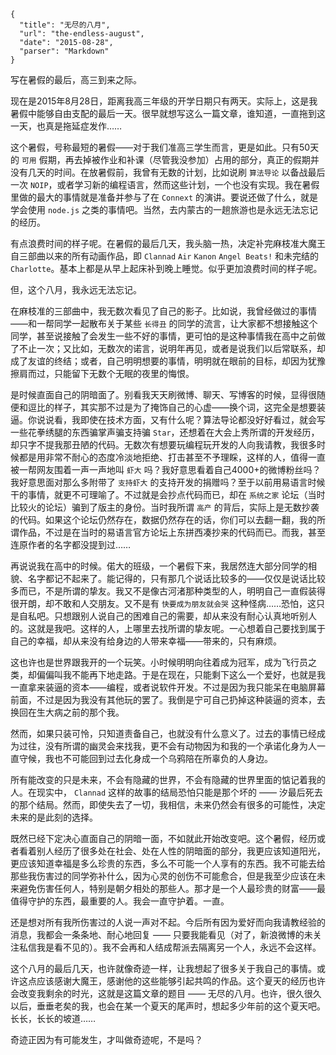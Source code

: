 ```
{
  "title": "无尽的八月",
  "url": "the-endless-august",
  "date": "2015-08-28",
  "parser": "Markdown"
}
```


写在暑假的最后，高三到来之际。

现在是2015年8月28日，距离我高三年级的开学日期只有两天。实际上，这是我暑假中能够自由支配的最后一天。很早就想写这么一篇文章，谁知道，一直拖到这一天，也真是拖延症发作……

这个暑假，号称最短的暑假——对于我们准高三学生而言，更是如此。只有50天的 `可用` 假期，再去掉被作业和补课（尽管我没参加）占用的部分，真正的假期并没有几天的时间。在放暑假前，我曾有无数的计划，比如说刷 `算法导论` 以备战最后一次 `NOIP`，或者学习新的编程语言，然而这些计划，一个也没有实现。我在暑假里做的最大的事情就是准备并参与了在 `Connext` 的演讲。要说还做了什么，就是学会使用 `node.js` 之类的事情吧。当然，去内蒙古的一趟旅游也是永远无法忘记的经历。

有点浪费时间的样子呢。在暑假的最后几天，我头脑一热，决定补完麻枝准大魔王自三部曲以来的所有动画作品，即 `Clannad` `Air` `Kanon` `Angel Beats!` 和未完结的 `Charlotte`。基本上都是从早上起床补到晚上睡觉。似乎更加浪费时间的样子呢。

但，这个八月，我永远无法忘记。

在麻枝准的三部曲中，我无数次看见了自己的影子。比如说，我曾经做过的事情——和一帮同学一起散布关于某些 `长得丑` 的同学的流言，让大家都不想接触这个同学，甚至说接触了会发生一些不好的事情，更可怕的是这种事情我在高中之前做了不止一次；又比如，无数次的诺言，说明年再见，或者是说我们以后常联系，却成了友谊的终结；或者，自己明明想要的事情，明明就在眼前的目标，却因为犹豫擦肩而过，只能留下无数个无眠的夜里的悔恨。

是时候直面自己的阴暗面了。别看我天天刷微博、聊天、写博客的时候，显得很随便和逗比的样子，其实那不过是为了掩饰自己的心虚——换个词，这完全是想要装逼。你说说看，我即使在技术方面，又有什么呢？算法导论都没好好看过，就会写一些花拳绣腿的东西骗掌声骗支持骗 `Star`，还想着在大会上秀所谓的开发经历，却只字不提我那丑陋的代码。无数次有想要玩编程玩开发的人向我请教，我很多时候都是用非常不耐心的态度冷淡地拒绝、打击甚至不予理睬，这样的人，值得一直被一帮网友围着一声一声地叫 `虾大` 吗？我好意思看着自己4000+的微博粉丝吗？我好意思面对那么多附带了 `支持虾大` 的支持开发的捐赠吗？至于以前用易语言时候干的事情，就更不可理喻了。不过就是会抄点代码而已，却在 `系统之家` 论坛（当时比较火的论坛）骗到了版主的身份。当时我所谓 `高产` 的背后，实际上是无数抄袭的代码。如果这个论坛仍然存在，数据仍然存在的话，你们可以去翻一翻，我的所谓作品，不过是在当时的易语言官方论坛上东拼西凑抄来的代码而已。而我，甚至连原作者的名字都没提到过……

再说说我在高中的时候。偌大的班级，一个暑假下来，我居然连大部分同学的相貌、名字都记不起来了。能记得的，只有那几个说话比较多的——仅仅是说话比较多而已，不是所谓的挚友。我又不是像古河渚那种类型的人，明明自己一直假装得很开朗，却不敢和人交朋友。又不是有 `快要成为朋友就会哭` 这种怪病……恐怕，这只是自私吧。只想跟别人说自己的困难自己的需要，却从来没有耐心认真地听别人的。这就是我吧。这样的人，上哪里去找所谓的挚友呢。一心想着自己要找到属于自己的幸福，却从来没有给身边的人带来幸福——带来的，只有麻烦。

这也许也是世界跟我开的一个玩笑。小时候明明向往着成为冠军，成为飞行员之类，却偏偏叫我不能再下地走路。于是在现在，只能剩下这么一个爱好，也就是我一直拿来装逼的资本——编程，或者说软件开发。不过是因为我只能呆在电脑屏幕前面，不过是因为我没有其他玩的罢了。我倒是宁可自己扔掉这种装逼的资本，去换回在生大病之前的那个我。

然而，如果只装可怜，只知道责备自己，也就没有什么意义了。过去的事情已经成为过往，没有所谓的幽灵会来找我，更不会有动物因为和我的一个承诺化身为人一直守候，我也不可能回到过去化身成一个乌鸦陪在所辜负的人身边。

所有能改变的只是未来，不会有隐藏的世界，不会有隐藏的世界里面的惦记着我的人。在现实中， `Clannad` 这样的故事的结局恐怕只能是那个坏的 —— 汐最后死去的那个结局。然而，即使失去了一切，我相信，未来仍然会有很多的可能性，决定未来的是此刻的选择。

既然已经下定决心直面自己的阴暗一面，不如就此开始改变吧。这个暑假，经历或者看着别人经历了很多处在社会、处在人性的阴暗面的部分，我更应该知道阳光，更应该知道幸福是多么珍贵的东西，多么不可能一个人享有的东西。我不可能去给那些我伤害过的同学弥补什么，因为心灵的创伤不可能愈合，但是我至少应该在未来避免伤害任何人，特别是朝夕相处的那些人。那才是一个人最珍贵的财富——最值得守护的东西，最重要的人。我会一直守护着。一直。

还是想对所有我所伤害过的人说一声对不起。今后所有因为爱好而向我请教经验的消息，我都会一条条地、耐心地回复 —— 只要我能看见（对了，新浪微博的未关注私信我是看不见的）。我不会再和人结成帮派去隔离另一个人，永远不会这样。

这个八月的最后几天，也许就像奇迹一样，让我想起了很多关于我自己的事情。或许这点应该感谢大魔王，感谢他的这些能够引起共鸣的作品。这个夏天的经历也许会改变我剩余的时光，这就是这篇文章的题目 —— 无尽的八月。也许，很久很久以后，垂垂老矣的我，也会在某一个夏天的尾声时，想起多少年前的这个夏天吧。长长，长长的坡道……

奇迹正因为有可能发生，才叫做奇迹呢，不是吗？
